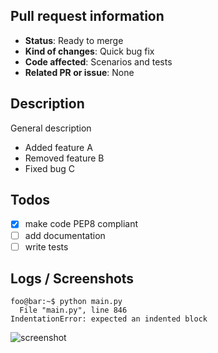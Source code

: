 <!--

Thank you for contributing to Flow! Here are a few guidelines that you should please follow so that your pull request gets reviewed more efficiently:

1) Make sure the title of your pull request describes it in one short sentence.

2) Add relevant labels in the right sidebar (e.g. bug fix, new feature, feature removal, documentation, cleaning, sumo, aimsun...).

3) Fill the following template as accurately as possible. You may remove fields marked as optional if they are not appropriate for your pull request.

-->

## Pull request information

<!-- 

Status: "Ready to merge" or "In development"

Kind of changes: The kind of changes this PR introduces; this should reflect the labels in the sidebar.

Code affected: The general code area(s) affected by the PR (e.g. kernel, scenarios, environments, tests, examples, tutorials...)

Related PR/issue (optional): Link to related issues, PRs or branches (see https://help.github.com/en/articles/autolinked-references-and-urls for link formatting)

-->

- **Status**: Ready to merge
- **Kind of changes**: Quick bug fix
- **Code affected**: Scenarios and tests
- **Related PR or issue**: None

## Description

<!-- Describe all the changes introduced in this PR -->
<!-- If it is a bug fix, also describe what the bug was and how you fixed it -->

General description

- Added feature A
- Removed feature B
- Fixed bug C

## Todos

<!-- Optional, useful if status is "In development" -->

- [x] make code PEP8 compliant
- [ ] add documentation
- [ ] write tests

## Logs / Screenshots

<!-- Optional, useful to show bugs or new features -->

```console
foo@bar:~$ python main.py
  File "main.py", line 846
IndentationError: expected an indented block
```

![screenshot](https://host.com/screenshot.png)
